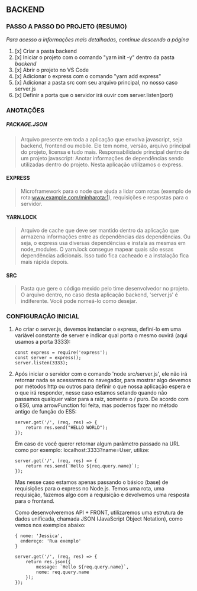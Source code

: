 ## BACKEND

### PASSO A PASSO DO PROJETO (RESUMO)
_Para acesso a informações mais detalhadas, continue descendo a página_

1. [x] Criar a pasta backend
2. [x] Iniciar o projeto com o comando "yarn init -y" dentro da pasta _backend_
3. [x] Abrir o projeto no VS Code
4. [x] Adicionar o express com o comando "yarn add express"
5. [x] Adicionar a pasta src com seu arquivo principal, no nosso caso server.js
6. [x] Definir a porta que o servidor irá ouvir com server.listen(port)

### ANOTAÇÕES

##### PACKAGE.JSON

> Arquivo presente em toda a aplicação que envolva javascript, seja backend, frontend ou mobile.
> Ele tem nome, versão, arquivo principal do projeto, licensa e tudo mais.
> Responsabilidade principal dentro de um projeto javascript: Anotar informações de dependências sendo utilizadas dentro do projeto.
> Nesta aplicação utilizamos o express.

#### EXPRESS

> Microframework para o node que ajuda a lidar com rotas (exemplo de rota:www.example.com/minharota:1), requisições e respostas para o servidor.

#### YARN.LOCK

> Arquivo de cache que deve ser mantido dentro da aplicação que armazena informações entre as dependências das dependências. Ou seja, o express usa diversas dependências e instala as mesmas em node_modules. O yarn.lock consegue mapear quais são essas dependências adicionais. Isso tudo fica cacheado e a instalação fica mais rápida depois.

#### SRC

> Pasta que gere o código mexido pelo time desenvolvedor no projeto. O arquivo dentro, no caso desta aplicação backend, 'server.js' é indiferente. Você pode nomeá-lo como desejar.

### CONFIGURAÇÃO INICIAL

1. Ao criar o server.js, devemos instanciar o express, definí-lo em uma variável constante de server e indicar qual porta o mesmo ouvirá (aqui usamos a porta 3333):

   ```
   const express = require('express');
   const server = express();
   server.listen(3333);
   ```

2. Após iniciar o servidor com o comando 'node src/server.js', ele não irá retornar nada se acessarmos no navegador, para mostrar algo devemos por métodos http ou outros para definir o que nossa aplicação espera e o que irá responder, nesse caso estamos setando quando não passamos qualquer valor para a raiz, somente o / puro. De acordo com o ES6, uma arrowFunction foi feita, mas podemos fazer no método antigo de função do ES5:

   ```
   server.get('/', (req, res) => {
       return res.send("HELLO WORLD");
   });
   ```

   Em caso de você querer retornar algum parâmetro passado na URL como por exemplo: localhost:3333?name=User, utilize:

   ```
   server.get('/', (req, res) => {
       return res.send(`Hello ${req.query.name}`);
   });
   ```

   Mas nesse caso estamos apenas passando o básico (base) de requisições para o express no Node.js. Temos uma rota, uma requisição, fazemos algo com a requisição e devolvemos uma resposta para o frontend.

   Como desenvolveremos API + FRONT, utilizaremos uma estrutura de dados unificada, chamada JSON (JavaScript Object Notation), como vemos nos exemplos abaixo:

   ```
   { nome: 'Jessica',
     endereço: 'Rua exemplo'
   }
   ```

   ```
   server.get('/', (req, res) => {
       return res.json({
           message: `Hello ${req.query.name}`,
           nome: req.query.name
       });
   });
   ```
